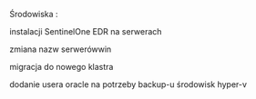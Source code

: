   

  

Środowiska :

instalacji SentinelOne EDR na serwerach

zmiana nazw serwerówwin

migracja do nowego klastra

dodanie usera oracle na potrzeby backup-u środowisk hyper-v